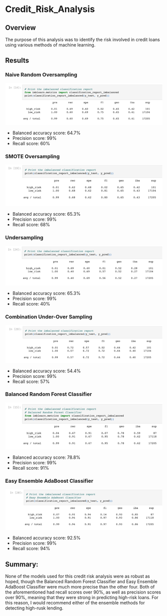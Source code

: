 # Credit_Risk_Analysis

## Overview
The purpose of this analysis was to identify the risk involved in credit loans using various methods of machine learning.

## Results
### Naive Random Oversampling
![](https://github.com/aaronwolfeaaron/Credit_Risk_Analysis/blob/main/Screen%20Shot%202022-04-06%20at%203.38.17%20PM.png)
- Balanced accuracy score: 64.7%
- Precision score: 99%
- Recall score: 60%

### SMOTE Oversampling
![](https://github.com/aaronwolfeaaron/Credit_Risk_Analysis/blob/main/Screen%20Shot%202022-04-06%20at%203.38.49%20PM.png)
- Balanced accuracy score: 65.3%
- Precision score: 99%
- Recall score: 68%

### Undersampling
![](https://github.com/aaronwolfeaaron/Credit_Risk_Analysis/blob/main/Screen%20Shot%202022-04-06%20at%203.38.57%20PM.png)
- Balanced accuracy score: 65.3%
- Precision score: 99%
- Recall score: 40% 

### Combination Under-Over Sampling
![](https://github.com/aaronwolfeaaron/Credit_Risk_Analysis/blob/main/Screen%20Shot%202022-04-06%20at%203.39.04%20PM.png)
- Balanced accuracy score: 54.4%
- Precision score: 99%
- Recall score: 57%

### Balanced Random Forest Classifier
![](https://github.com/aaronwolfeaaron/Credit_Risk_Analysis/blob/main/Screen%20Shot%202022-04-06%20at%203.39.29%20PM.png)
- Balanced accuracy score: 78.8%
- Precision score: 99%
- Recall score: 91%

### Easy Ensemble AdaBoost Classifier
![](https://github.com/aaronwolfeaaron/Credit_Risk_Analysis/blob/main/Screen%20Shot%202022-04-06%20at%203.39.35%20PM.png)
- Balanced accuracy score: 92.5%
- Precision score: 99%
- Recall score: 94%

## Summary:
None of the models used for this credit risk analysis were as robust as hoped, though the Balanced Random Forest Classifier and Easy Ensemble AdaBoost Classifier were much more precise than the other four. Both of the aforementioned had recall scores over 90%, as well as precision scores over 90%, meaning that they were strong in predicting high-risk loans. For this reason, I would recommend either of the ensemble methods for detecting high-rusk lending. 
